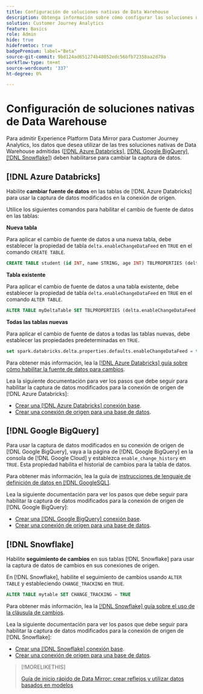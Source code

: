 ```yaml
---
title: Configuración de soluciones nativas de Data Warehouse
description: Obtenga información sobre cómo configurar las soluciones nativas de Data Warehouse para Experience Platform Data Mirror para Customer Journey Analytics
solution: Customer Journey Analytics
feature: Basics
role: Admin
hide: true
hidefromtoc: true
badgePremium: label="Beta"
source-git-commit: 9bd124ad651274b48052edc56bfb72358aa2d79a
workflow-type: tm+mt
source-wordcount: '337'
ht-degree: 0%

---
```


# Configuración de soluciones nativas de Data Warehouse

Para admitir Experience Platform Data Mirror para Customer Journey Analytics, los datos que desea utilizar de las tres soluciones nativas de Data Warehouse admitidas ([[!DNL Azure Databricks]](#azure-databricks), [[!DNL Google BigQuery]](#google-bigquery), [[!DNL Snowflake]](#snowflake)) deben habilitarse para cambiar la captura de datos.


## [!DNL Azure Databricks]

Habilite **cambiar fuente de datos** en las tablas de [!DNL Azure Databricks] para usar la captura de datos modificados en la conexión de origen.

Utilice los siguientes comandos para habilitar el cambio de fuente de datos en las tablas:

**Nueva tabla**

Para aplicar el cambio de fuente de datos a una nueva tabla, debe establecer la propiedad de tabla `delta.enableChangeDataFeed` en `TRUE` en el comando `CREATE TABLE`.

```sql
CREATE TABLE student (id INT, name STRING, age INT) TBLPROPERTIES (delta.enableChangeDataFeed = true)
```

**Tabla existente**

Para aplicar el cambio de fuente de datos a una tabla existente, debe establecer la propiedad de tabla `delta.enableChangeDataFeed` en `TRUE` en el comando `ALTER TABLE`.

```sql
ALTER TABLE myDeltaTable SET TBLPROPERTIES (delta.enableChangeDataFeed = true)
```

**Todas las tablas nuevas**

Para aplicar el cambio de fuente de datos a todas las tablas nuevas, debe establecer las propiedades predeterminadas en `TRUE`.

```sql
set spark.databricks.delta.properties.defaults.enableChangeDataFeed = true;
```

Para obtener más información, lea la [[!DNL Azure Databricks] guía sobre cómo habilitar la fuente de datos para cambios](https://docs.databricks.com/aws/en/delta/delta-change-data-feed#enable-change-data-feed).

Lea la siguiente documentación para ver los pasos que debe seguir para habilitar la captura de datos modificados para la conexión de origen de [!DNL Azure Databricks]:

* [Crear una [!DNL Azure Databricks] conexión base](https://experienceleague.adobe.com/en/docs/experience-platform/sources/api-tutorials/create/databases/databricks).
* [Crear una conexión de origen para una base de datos](https://experienceleague.adobe.com/en/docs/experience-platform/sources/api-tutorials/collect/database-nosql#create-a-source-connection).

## [!DNL Google BigQuery]

Para usar la captura de datos modificados en su conexión de origen de [!DNL Google BigQuery], vaya a la página de [!DNL Google BigQuery] en la consola de [!DNL Google Cloud] y establezca `enable_change_history` en `TRUE`. Esta propiedad habilita el historial de cambios para la tabla de datos.

Para obtener más información, lea la guía de [instrucciones de lenguaje de definición de datos en [!DNL GoogleSQL]](https://cloud.google.com/bigquery/docs/reference/standard-sql/data-definition-language#table_option_list).

Lea la siguiente documentación para ver los pasos que debe seguir para habilitar la captura de datos modificados para la conexión de origen de [!DNL Google BigQuery]:

* [Crear una [!DNL Google BigQuery] conexión base](https://experienceleague.adobe.com/en/docs/experience-platform/sources/api-tutorials/create/databases/bigquery).
* [Crear una conexión de origen para una base de datos](https://experienceleague.adobe.com/en/docs/experience-platform/sources/api-tutorials/collect/database-nosql#create-a-source-connection).

## [!DNL Snowflake]

Habilite **seguimiento de cambios** en sus tablas [!DNL Snowflake] para usar la captura de datos de cambios en sus conexiones de origen.

En [!DNL Snowflake], habilite el seguimiento de cambios usando `ALTER TABLE` y estableciendo `CHANGE_TRACKING` en `TRUE`.

```sql
ALTER TABLE mytable SET CHANGE_TRACKING = TRUE
```

Para obtener más información, lea la [[!DNL Snowflake] guía sobre el uso de la cláusula de cambios](https://docs.snowflake.com/en/sql-reference/constructs/changes#usage-notes).

Lea la siguiente documentación para ver los pasos que debe seguir para habilitar la captura de datos modificados para la conexión de origen de [!DNL Snowflake]:

* [Crear una [!DNL Snowflake] conexión base](https://experienceleague.adobe.com/en/docs/experience-platform/sources/api-tutorials/create/databases/snowflake).
* [Crear una conexión de origen para una base de datos](https://experienceleague.adobe.com/en/docs/experience-platform/sources/api-tutorials/collect/database-nosql#create-a-source-connection).


>[!MORELIKETHIS]
>
>[Guía de inicio rápido de Data Mirror: crear reflejos y utilizar datos basados en modelos](data-mirror.md)
>

